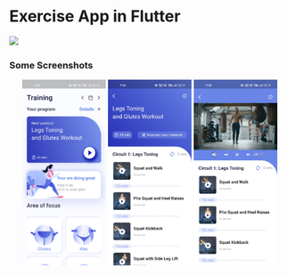 
# Exercise App in Flutter
![](https://img.shields.io/github/last-commit/ranjeetlab/Exercise-App.svg?label=last%20update&style=flat)
<!-- <h4 align="start">
 This is a basic mobile application that uses the flutter framework to create a Travel App.
</h4> -->

### Some Screenshots

<p align="center">
<img src="img/1.jpg" width="150" hight="600" />
    
<img src="img/2.jpg" width="150" hight="600" />
    
<img src="img/3.jpg" width="150" hight="600" />
  
</p>
